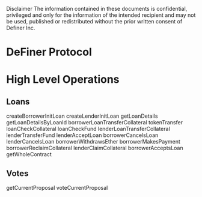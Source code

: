 
Disclaimer
The information contained in these documents is confidential, privileged and only for the
information of the intended recipient and may not be used, published or redistributed without
the prior written consent of Definer Inc.

# DeFiner Protocol

# High Level Operations
## Loans
createBorrowerInitLoan
createLenderInitLoan
getLoanDetails
getLoanDetailsByLoanId
borrowerLoanTransferCollateral
tokenTransfer
loanCheckCollateral
loanCheckFund
lenderLoanTransferCollateral
lenderTransferFund
lenderAcceptLoan
borrowerCancelsLoan
lenderCancelsLoan
borrowerWithdrawsEther
borrowerMakesPayment
borrowerReclaimCollateral
lenderClaimCollateral
borrowerAcceptsLoan
getWholeContract

## Votes
getCurrentProposal
voteCurrentProposal
